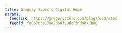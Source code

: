 ```yaml
---
title: Gregory Szorc's Digital Home
params:
  feedlink: https://gregoryszorc.com/blog/feed/atom
  feedid: fa057b3e170e23b8f29dcf3dd0b7db86
---
```

